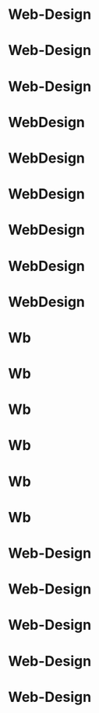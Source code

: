 # Web-Design
# Web-Design
# Web-Design
# WebDesign
# WebDesign
# WebDesign
# WebDesign
# WebDesign
# WebDesign
# Wb
# Wb
# Wb
# Wb
# Wb
# Wb
# Web-Design
# Web-Design
# Web-Design
# Web-Design
# Web-Design
